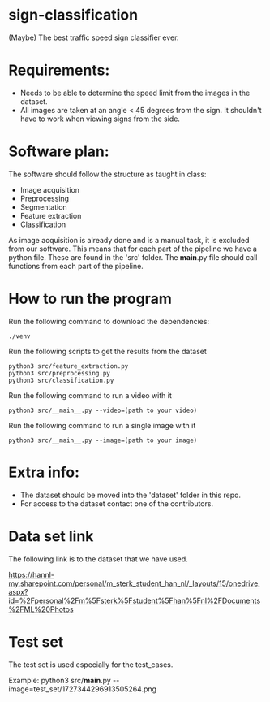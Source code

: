 # sign-classification
(Maybe) The best traffic speed sign classifier ever.

# Requirements:

- Needs to be able to determine the speed limit from the images in the dataset.
- All images are taken at an angle < 45 degrees from the sign. It shouldn't have to work when viewing signs from the side.

# Software plan: 

The software should follow the structure as taught in class:
- Image acquisition
- Preprocessing
- Segmentation
- Feature extraction
- Classification

As image acquisition is already done and is a manual task, it is excluded from our software. This means that for each part
of the pipeline we have a python file. These are found in the 'src' folder. The __main__.py file should call functions from
each part of the pipeline.


# How to run the program

Run the following command to download the dependencies:

```
./venv
```

Run the following scripts to get the results from the dataset

```
python3 src/feature_extraction.py
python3 src/preprocessing.py
python3 src/classification.py
```

Run the following command to run a video with it

```
python3 src/__main__.py --video=(path to your video)
```

Run the following command to run a single image with it

```
python3 src/__main__.py --image=(path to your image)
```

# Extra info:

- The dataset should be moved into the 'dataset' folder in this repo.
- For access to the dataset contact one of the contributors.

# Data set link
The following link is to the dataset that we have used.

https://hannl-my.sharepoint.com/personal/m_sterk_student_han_nl/_layouts/15/onedrive.aspx?id=%2Fpersonal%2Fm%5Fsterk%5Fstudent%5Fhan%5Fnl%2FDocuments%2FML%20Photos

# Test set

The test set is used especially for the test_cases.

Example: python3 src/__main__.py --image=test_set/1727344296913505264.png

